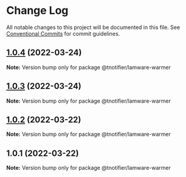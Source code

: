 # Change Log

All notable changes to this project will be documented in this file.
See [Conventional Commits](https://conventionalcommits.org) for commit guidelines.

## [1.0.4](https://github.com/tnotifier/lamware/compare/@tnotifier/lamware-warmer@1.0.3...@tnotifier/lamware-warmer@1.0.4) (2022-03-24)

**Note:** Version bump only for package @tnotifier/lamware-warmer





## [1.0.3](https://github.com/tnotifier/lamware/compare/@tnotifier/lamware-warmer@1.0.2...@tnotifier/lamware-warmer@1.0.3) (2022-03-24)

**Note:** Version bump only for package @tnotifier/lamware-warmer





## [1.0.2](https://github.com/tnotifier/lamware/compare/@tnotifier/lamware-warmer@1.0.1...@tnotifier/lamware-warmer@1.0.2) (2022-03-22)

**Note:** Version bump only for package @tnotifier/lamware-warmer





## 1.0.1 (2022-03-22)

**Note:** Version bump only for package @tnotifier/lamware-warmer
